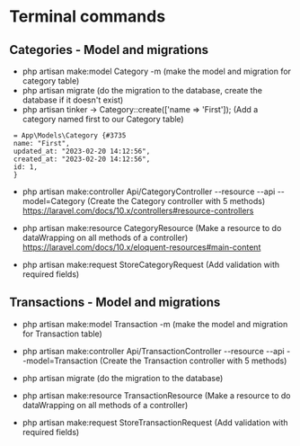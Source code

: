# Terminal commands
## Categories - Model and migrations
- php artisan make:model Category -m
  (make the model and migration for category table)
- php artisan migrate
  (do the migration to the database, create the database if it doesn't exist)
- php artisan tinker ->
  Category::create(['name => 'First']);
  (Add a category named first to our Category table)
 ``` 
  = App\Models\Category {#3735
  name: "First",
  updated_at: "2023-02-20 14:12:56",
  created_at: "2023-02-20 14:12:56",
  id: 1,
  }
```
- php artisan make:controller Api/CategoryController --resource --api --model=Category
  (Create the Category controller with 5 methods)
  https://laravel.com/docs/10.x/controllers#resource-controllers

- php artisan make:resource CategoryResource
  (Make a resource to do dataWrapping on all methods of a controller)
https://laravel.com/docs/10.x/eloquent-resources#main-content

- php artisan make:request StoreCategoryRequest
  (Add validation with required fields)

## Transactions - Model and migrations

- php artisan make:model Transaction -m
  (make the model and migration for Transaction table)

- php artisan make:controller Api/TransactionController --resource --api --model=Transaction
  (Create the Transaction controller with 5 methods)

- php artisan migrate
  (do the migration to the database)

- php artisan make:resource TransactionResource
  (Make a resource to do dataWrapping on all methods of a controller)

- php artisan make:request StoreTransactionRequest
  (Add validation with required fields)
